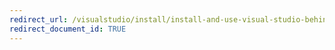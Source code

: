 ```yaml
---
redirect_url: /visualstudio/install/install-and-use-visual-studio-behind-a-firewall-or-proxy-server
redirect_document_id: TRUE
---
```

